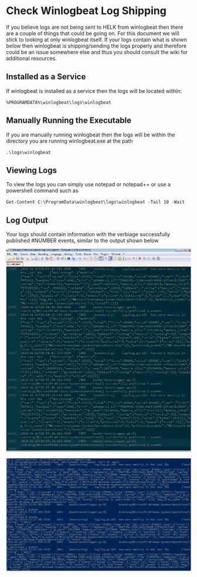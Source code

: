 # Check Winlogbeat Log Shipping

If you believe logs are not being sent to HELK from winlogbeat then there are a couple of things that could be going on. For this document we will stick to looking at only winlogbeat itself. If your logs contain what is shown below then winlogbeat is shipping/sending the logs properly and therefore could be an issue somewhere else and thus you should consult the wiki for additional resources.

## Installed as a Service

If winlogbeat is installed as a service then the logs will be located within:

```
%PROGRAMDATA%\winlogbeat\logs\winlogbeat
```

## Manually Running the Executable

If you are manually running winlogbeat then the logs will be within the directory you are running winlogbeat.exe at the path 

```
.\logs\winlogbeat
```

## Viewing Logs

To view the logs you can simply use notepad or notepad++ or use a powershell command such as

```
Get-Content C:\ProgramData\winlogbeat\logs\winlogbeat -Tail 10 -Wait
```

## Log Output

Your logs should contain information with the verbiage successfully published #NUMBER events, similar to the output shown below

![](../../images/KAFKA-producer1.png)

![](../../images/KAFKA-producer2.png)